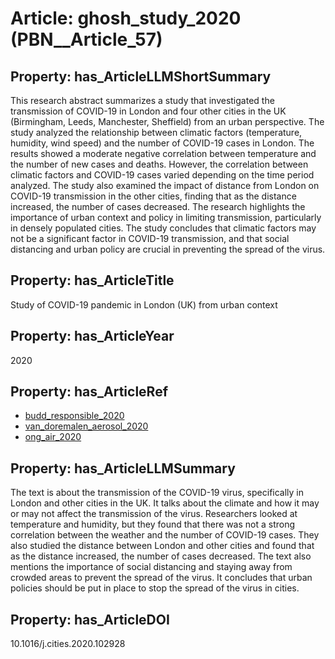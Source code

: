 # Article: __ghosh_study_2020__ (PBN__Article_57)

## Property: has_ArticleLLMShortSummary

This research abstract summarizes a study that investigated the transmission of COVID-19 in London and four other cities in the UK (Birmingham, Leeds, Manchester, Sheffield) from an urban perspective. The study analyzed the relationship between climatic factors (temperature, humidity, wind speed) and the number of COVID-19 cases in London. The results showed a moderate negative correlation between temperature and the number of new cases and deaths. However, the correlation between climatic factors and COVID-19 cases varied depending on the time period analyzed. The study also examined the impact of distance from London on COVID-19 transmission in the other cities, finding that as the distance increased, the number of cases decreased. The research highlights the importance of urban context and policy in limiting transmission, particularly in densely populated cities. The study concludes that climatic factors may not be a significant factor in COVID-19 transmission, and that social distancing and urban policy are crucial in preventing the spread of the virus.

## Property: has_ArticleTitle

Study of COVID-19 pandemic in London (UK) from urban context

## Property: has_ArticleYear

2020

## Property: has_ArticleRef

* [budd_responsible_2020](../Article/PBN__Article_148)
* [van_doremalen_aerosol_2020](../Article/PBN__Article_21)
* [ong_air_2020](../Article/PBN__Article_264)

## Property: has_ArticleLLMSummary

The text is about the transmission of the COVID-19 virus, specifically in London and other cities in the UK. It talks about the climate and how it may or may not affect the transmission of the virus. Researchers looked at temperature and humidity, but they found that there was not a strong correlation between the weather and the number of COVID-19 cases. They also studied the distance between London and other cities and found that as the distance increased, the number of cases decreased. The text also mentions the importance of social distancing and staying away from crowded areas to prevent the spread of the virus. It concludes that urban policies should be put in place to stop the spread of the virus in cities.

## Property: has_ArticleDOI

10.1016/j.cities.2020.102928

